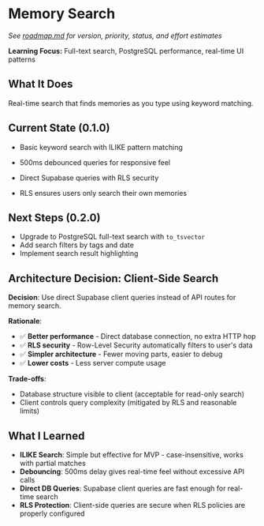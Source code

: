# Memory Search
*See [roadmap.md](../roadmap.md) for version, priority, status, and effort estimates*

**Learning Focus:** Full-text search, PostgreSQL performance, real-time UI patterns

## What It Does
Real-time search that finds memories as you type using keyword matching.

## Current State (0.1.0)
- Basic keyword search with ILIKE pattern matching
- 500ms debounced queries for responsive feel
- Direct Supabase queries with RLS security

- RLS ensures users only search their own memories
## Next Steps (0.2.0)
- Upgrade to PostgreSQL full-text search with `to_tsvector`
- Add search filters by tags and date
- Implement search result highlighting

## Architecture Decision: Client-Side Search

**Decision**: Use direct Supabase client queries instead of API routes for memory search.

**Rationale**:
- ✅ **Better performance** - Direct database connection, no extra HTTP hop
- ✅ **RLS security** - Row-Level Security automatically filters to user's data
- ✅ **Simpler architecture** - Fewer moving parts, easier to debug
- ✅ **Lower costs** - Less server compute usage

**Trade-offs**:
- Database structure visible to client (acceptable for read-only search)
- Client controls query complexity (mitigated by RLS and reasonable limits)

## What I Learned
- **ILIKE Search**: Simple but effective for MVP - case-insensitive, works with partial matches
- **Debouncing**: 500ms delay gives real-time feel without excessive API calls
- **Direct DB Queries**: Supabase client queries are fast enough for real-time search
- **RLS Protection**: Client-side queries are secure when RLS policies are properly configured
